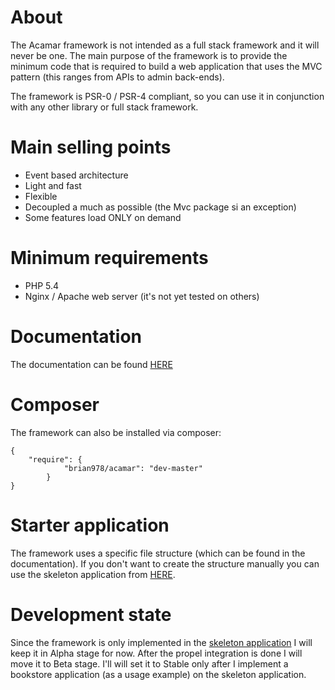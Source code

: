 # About

The Acamar framework is not intended as a full stack framework and it will never be one. The main purpose of the
framework is to provide the minimum code that is required to build a web application that uses the MVC pattern (this
ranges from APIs to admin back-ends).

The framework is PSR-0 / PSR-4 compliant, so you can use it in conjunction with any other library or full stack
framework.

# Main selling points
* Event based architecture
* Light and fast
* Flexible
* Decoupled a much as possible (the Mvc package si an exception)
* Some features load ONLY on demand

# Minimum requirements
* PHP 5.4
* Nginx / Apache web server (it's not yet tested on others)

# Documentation

The documentation can be found [HERE](http://acamar.no-ip.biz)

# Composer

The framework can also be installed via composer:

    {
        "require": {
                "brian978/acamar": "dev-master"
            }
    }

# Starter application

The framework uses a specific file structure (which can be found in the documentation).
If you don't want to create the structure manually you can use the skeleton application
from [HERE](https://github.com/brian978/Acamar-SkeletonApplication).

# Development state

Since the framework is only implemented in
the [skeleton application](https://github.com/brian978/Acamar-SkeletonApplication) I will keep it in Alpha stage for
now. After the propel integration is done I will move it to Beta stage. I'll will set it to Stable only after I
implement a bookstore application (as a usage example) on the skeleton application.
